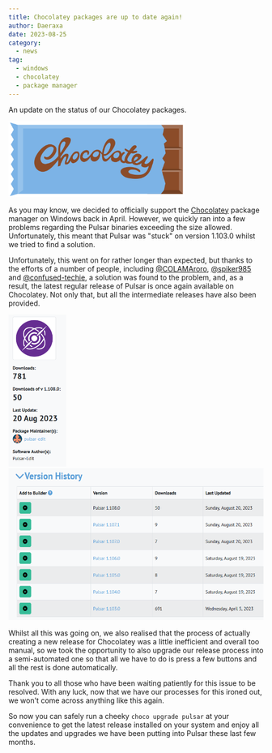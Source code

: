 ```yaml
---
title: Chocolatey packages are up to date again!
author: Daeraxa
date: 2023-08-25
category:
  - news
tag:
  - windows
  - chocolatey
  - package manager
---
```


An update on the status of our Chocolatey packages.

<!-- more -->

<img src="./assets/chocolatey.png" height="150" />

As you may know, we decided to officially support the [Chocolatey](https://chocolatey.org/) package manager on Windows back in April. However, we quickly ran into a few problems regarding the Pulsar binaries exceeding the size allowed. Unfortunately, this meant that Pulsar was "stuck" on version 1.103.0 whilst we tried to find a solution.

Unfortunately, this went on for rather longer than expected, but thanks to the efforts of a number of people, including [@COLAMAroro], [@spiker985] and [@confused-techie], a solution was found to the problem, and, as a result, the latest regular release of Pulsar is once again available on Chocolatey. Not only that, but all the intermediate releases have also been provided.

<img src="./assets/choco-pulsar.png" height=300><img src="./assets/choco-versions.png" height=300>

Whilst all this was going on, we also realised that the process of actually creating a new release for Chocolatey was a little inefficient and overall too manual, so we took the opportunity to also upgrade our release process into a semi-automated one so that all we have to do is press a few buttons and all the rest is done automatically.

Thank you to all those who have been waiting patiently for this issue to be resolved. With any luck, now that we have our processes for this ironed out, we won't come across anything like this again.

So now you can safely run a cheeky `choco upgrade pulsar` at your convenience to get the latest release installed on your system and enjoy all the updates and upgrades we have been putting into Pulsar these last few months.

[@confused-techie]: https://github.com/confused-Techie
[@spiker985]: https://github.com/spiker985
[@colamaroro]: https://github.com/COLAMAroro
